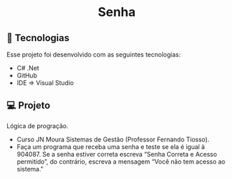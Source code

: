 <h1 align="center"> Senha </h1>

## 🚀 Tecnologias

Esse projeto foi desenvolvido com as seguintes tecnologias:

- C# .Net
- GitHub
- IDE => Visual Studio

## 💻 Projeto

Lógica de progração.

- Curso JN Moura Sistemas de Gestão (Professor Fernando Tiosso).
- Faça um programa que receba uma senha e teste se ela é igual à 904087. Se a senha estiver correta escreva “Senha Correta e Acesso permitido”, do contrário, escreva a mensagem “Você não tem acesso ao sistema."

